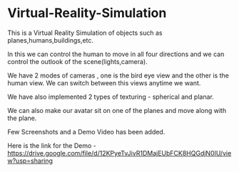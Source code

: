 # Virtual-Reality-Simulation
This is a Virtual Reality Simulation of objects such as planes,humans,buildings,etc.

In this we can control the human to move in all four directions and we can control the outlook of the scene(lights,camera).

We have 2 modes of cameras , one is the bird eye view and the other is the human view. We can switch between this views anytime we want.

We have also implemented 2 types of texturing - spherical and planar.

We can also make our avatar sit on one of the planes and move along with the plane.

Few Screenshots and a Demo Video has been added.

Here is the link for the Demo - https://drive.google.com/file/d/12KPyeTvJivR1DMajEUbFCK8HQGdjN0IU/view?usp=sharing
